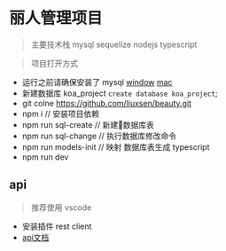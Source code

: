 # 丽人管理项目

> 主要技术栈 mysql sequelize nodejs typescript

> 项目打开方式
+ 运行之前请确保安装了 mysql [window](https://zhuanlan.zhihu.com/p/38383151) [mac](https://github.com/jaywcjlove/mysql-tutorial/blob/9c5e6763961a053c92da51387a93ecb2990d4306/chapter2/2.1.md)
+ 新建数据库  koa_project `create database koa_project`;
+ git colne https://github.com/liuxsen/beauty.git
+ npm i // 安装项目依赖
+ npm run sql-create  // 新建数据库表
+ npm run sql-change // 执行数据库修改命令
+ npm run models-init // 映射 数据库表生成 typescript
+ npm run dev

## api 

> 推荐使用 vscode 

+ 安装插件 rest client
+ [api文档](./api/v1.http)